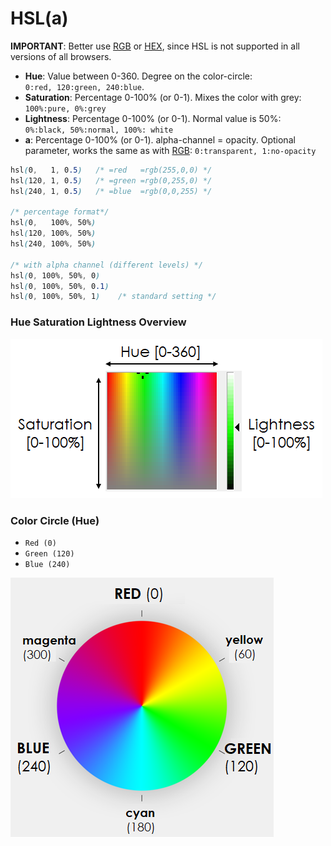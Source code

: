 # HSL(a)

**IMPORTANT**: Better use [RGB](css_colors-rgb.md) or [HEX](css_colors-hex.md), since HSL is not supported in all versions of all browsers. 
- **Hue**: Value between 0-360. Degree on the color-circle:<br>`0:red, 120:green, 240:blue`.
- **Saturation**: Percentage 0-100% (or 0-1). Mixes the color with grey:<br>`100%:pure, 0%:grey`
- **Lightness**: Percentage 0-100% (or 0-1). Normal value is 50%:<br>`0%:black, 50%:normal, 100%: white`
- **a**: Percentage 0-100% (or 0-1). alpha-channel = opacity. Optional parameter, works the same as with [RGB](css_colors-rgb.md#alpha-channel-opacity): `0:transparent, 1:no-opacity`

```css
hsl(0,   1, 0.5)   /* =red   =rgb(255,0,0) */
hsl(120, 1, 0.5)   /* =green =rgb(0,255,0) */
hsl(240, 1, 0.5)   /* =blue  =rgb(0,0,255) */

/* percentage format*/ 
hsl(0,   100%, 50%)
hsl(120, 100%, 50%)
hsl(240, 100%, 50%)

/* with alpha channel (different levels) */
hsl(0, 100%, 50%, 0)
hsl(0, 100%, 50%, 0.1)
hsl(0, 100%, 50%, 1)    /* standard setting */
```

### Hue Saturation Lightness Overview
![hsl](pics/css-hsl2.png)


### Color Circle (Hue)

- `Red (0)`
- `Green (120)`
- `Blue (240)`

![hsl](pics/css-hsl1.png)
